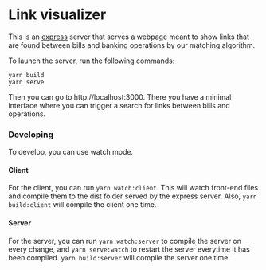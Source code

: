 Link visualizer
===============

This is an [express] server that serves a webpage meant to show
links that are found between bills and banking operations by our matching
algorithm.

To launch the server, run the following commands:

```console
yarn build
yarn serve
```

Then you can go to http://localhost:3000. There you have a minimal interface
where you can trigger a search for links between bills and operations.

### Developing

To develop, you can use watch mode.

#### Client

For the client, you can run `yarn watch:client`. This will watch front-end
files and compile them to the dist folder served by the express server.
Also, `yarn build:client` will compile the client one time.

#### Server

For the server, you can run `yarn watch:server` to compile the server on every
change, and `yarn serve:watch` to restart the server everytime it has been
compiled. `yarn build:server` will compile the server one time.

[express]: https://expressjs.com/
